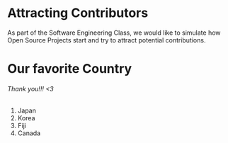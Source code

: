 # Attracting Contributors
As part of the Software Engineering Class, we would like to simulate how Open Source Projects start and try to attract potential contributions.

# Our favorite Country
###### Thank you!!! <3
1. Japan
2. Korea
3. Fiji
4. Canada
